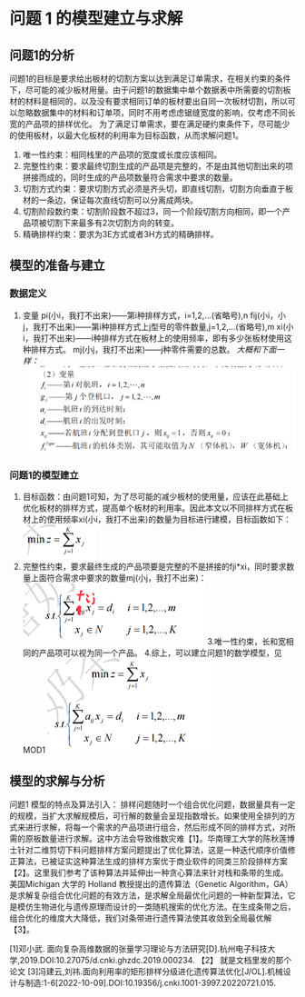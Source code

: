 # 问题 1 的模型建立与求解
## 问题1的分析
问题1的目标是要求给出板材的切割方案以达到满足订单需求，在相关约束的条件下，尽可能的减少板材用量。由于问题1的数据集中单个数据表中所需要的切割板材的材料是相同的，以及没有要求相同订单的板材要出自同一次板材切割，所以可以忽略数据集中的材料和订单项，同时不用考虑虑锯缝宽度的影响，仅考虑不同长宽的产品项的排样优化。
为了满足订单需求，要在满足硬约束条件下，尽可能少的使用板材，以最大化板材的利用率为目标函数，从而求解问题1。
1. 唯一性约束：相同栈里的产品项的宽度或长度应该相同。
2. 完整性约束：要求最终切割生成的产品项是完整的，不是由其他切割出来的项拼接而成的，同时生成的产品项数量符合需求中要求的数量。
3. 切割方式约束：要求切割方式必须是齐头切，即直线切割，切割方向垂直于板材的一条边，保证每次直线切割可以分离成两块。
4. 切割阶段数约束：切割阶段数不超过3，同一个阶段切割方向相同，即一个产品项被切割下来最多有2次切割方向的转变。
5. 精确排样约束：要求为3E方式或者3H方式的精确排样。
## 模型的准备与建立
### 数据定义
1. 变量
pi(小i，我打不出来)——第i种排样方式，i=1,2,...(省略号),n
fij(小i，小j，我打不出来)——第i种排样方式上j型号的零件数量,j=1,2,...(省略号),m
xi(小i，我打不出来)——i种排样方式在板材上的使用频率，即有多少张板材使用这种排样方式。
mj(小j，我打不出来)——j种零件需要的总数。
*大概和下面一样：*
![](youdaonote-images/Pasted%20image%2020221009144849.png)

### 问题1的模型建立
1. 目标函数：由问题1可知，为了尽可能的减少板材的使用量，应该在此基础上优化板材的排样方式，提高单个板材的利用率。因此本文以不同排样方式在板材上的使用频率xi(小i，我打不出来)的数量为目标进行建模，目标函数如下：
![](youdaonote-images/Pasted%20image%2020221009145553.png)
2. 完整性约束，要求最终生成的产品项要是完整的不是拼接的fji*xi，同时要求数量上面符合需求中要求的数量mj(小j，我打不出来)：
![](youdaonote-images/Pasted%20image%2020221009150547.png)
3.唯一性约束，长和宽相同的产品项可以视为同一个产品。
4.综上，可以建立问题1的数学模型，见MOD1
![](youdaonote-images/Pasted%20image%2020221009150731.png)

## 模型的求解与分析
问题1 模型的特点及算法引入： 排样问题随时一个组合优化问题，数据量具有一定的规模，当扩大求解规模后，可行解的数量会呈现指数增长。如果使用全排列的方式来进行求解，将每一个需求的产品项进行组合，然后形成不同的排样方式，对所需的原板数量进行求解。这中方法会导致维数灾难【1】。华南理工大学的陈秋莲博士针对二维剪切下料问题排样方案问题提出了优化算法，这是一种迭代顺序价值修正算法，已被证实这种算法生成的排样方案优于商业软件的同类三阶段排样方案【2】。这里我们参考了该种算法并延伸出一种贪心算法来针对栈和条带的生成。美国Michigan 大学的 Holland 教授提出的遗传算法（Genetic Algorithm，GA）是求解复杂组合优化问题的有效方法，是求解全局最优化问题的一种新型算法，它是模仿生物进化与遗传原理而设计的一类随机搜索的优化方法。在生成条带之后，组合优化的维度大大降低，我们对条带进行遗传算法使其收敛到全局最优解【3】。

[1]邓小武. 面向复杂高维数据的张量学习理论与方法研究[D].杭州电子科技大学,2019.DOI:10.27075/d.cnki.ghzdc.2019.000234.
【2】 就是文档里发的那个论文
[3]冯建云,刘祎.面向利用率的矩形排样分级进化遗传算法优化[J/OL].机械设计与制造:1-6[2022-10-09].DOI:10.19356/j.cnki.1001-3997.20220721.015.